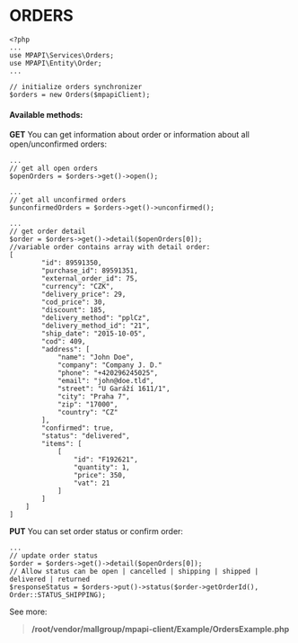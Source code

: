 # ORDERS
```
<?php
...
use MPAPI\Services\Orders;
use MPAPI\Entity\Order;
...
```

```
// initialize orders synchronizer
$orders = new Orders($mpapiClient);
```

#### Available methods:
**GET**
You can get information about order or information about all open/unconfirmed orders:
```
...
// get all open orders
$openOrders = $orders->get()->open();

...
// get all unconfirmed orders
$unconfirmedOrders = $orders->get()->unconfirmed();

...
// get order detail
$order = $orders->get()->detail($openOrders[0]);
//variable order contains array with detail order:
[
        "id": 89591350,
        "purchase_id": 89591351,
        "external_order_id": 75,
        "currency": "CZK",
        "delivery_price": 29,
        "cod_price": 30,
        "discount": 185,
        "delivery_method": "pplCz",
        "delivery_method_id": "21",
        "ship_date": "2015-10-05",
        "cod": 409,
        "address": [
            "name": "John Doe",
            "company": "Company J. D."
            "phone": "+420296245025",
            "email": "john@doe.tld",
            "street": "U Garáží 1611/1",
            "city": "Praha 7",
            "zip": "17000",
            "country": "CZ"
        ],
        "confirmed": true,
        "status": "delivered",
        "items": [
            [
                "id": "F192621",
                "quantity": 1,
                "price": 350,
                "vat": 21
            ]
        ]
    ]
]
```

**PUT**
You can set order status or confirm order:
```
...
// update order status
$order = $orders->get()->detail($openOrders[0]);
// Allow status can be open | cancelled | shipping | shipped | delivered | returned
$responseStatus = $orders->put()->status($order->getOrderId(), Order::STATUS_SHIPPING);
```

See more:
> **/root/vendor/mallgroup/mpapi-client/Example/OrdersExample.php**